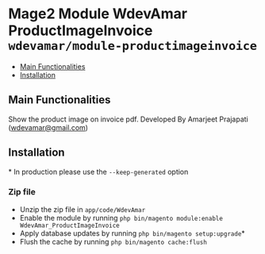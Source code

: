 # Mage2 Module WdevAmar ProductImageInvoice     ``wdevamar/module-productimageinvoice``

 - [Main Functionalities](#markdown-header-main-functionalities)
 - [Installation](#markdown-header-installation)

## Main Functionalities
Show the product image on invoice pdf.
Developed By Amarjeet Prajapati (wdevamar@gmail.com)

## Installation
\* In production please use the `--keep-generated` option

###  Zip file

 - Unzip the zip file in `app/code/WdevAmar`
 - Enable the module by running `php bin/magento module:enable WdevAmar_ProductImageInvoice`
 - Apply database updates by running `php bin/magento setup:upgrade`\*
 - Flush the cache by running `php bin/magento cache:flush`

